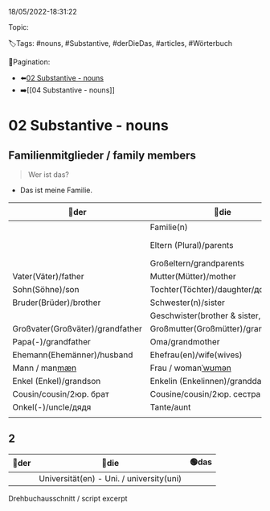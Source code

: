 18/05/2022-18:31:22

Topic:

🏷️Tags: #nouns, #Substantive, #derDieDas, #articles, #Wörterbuch

🧭Pagination:
- ⬅️[02 Substantive - nouns](../../02%20Angaben%20zur%20Person,%20Berufe%20-%20Personal%20details,%20professions/Wörterbuch%20-%20Dict/02%20Substantive%20-%20nouns.md)
- ➡️[[04 Substantive - nouns]]

# 02 Substantive - nouns

## Familienmitglieder / family members

> Wer ist das?
- Das ist meine Familie.

| 🔵der                            | 🔴die                                   | 🟢das                               |
|----------------------------------|-----------------------------------------|-------------------------------------|
|                                  | Familie(n)                              | Kind(er)/kinder/child(children)     |
|                                  | Eltern (Plural)/parents                 | Familienmitglied(er)/family member  |
|                                  | Großeltern/grandparents                 |                                     |
| Vater(Väter)/father              | Mutter(Mütter)/mother                   |                                     |
| Sohn(Söhne)/son                  | Tochter(Töchter)/daughter/дочери        |                                     |
| Bruder(Brüder)/brother           | Schwester(n)/sister                     |                                     |
|                                  | Geschwister(brother & sister, siblings) |                                     |
| Großvater(Großväter)/grandfather | Großmutter(Großmütter)/grandmother      |                                     |
| Papa(-)/grandfather              | Oma/grandmother                         |                                     |
| Ehemann(Ehemänner)/husband       | Ehefrau(en)/wife(wives)                 |                                     |
| Mann / man[mæn](men[men])        | Frau / woman[ˈwʊmən](women[ˈwɪmɪn])     |                                     |
| Enkel (Enkel)/grandson           | Enkelin (Enkelinnen)/granddaughters     |                                     |
| Cousin/cousin/2юр. брат          | Cousine/cousin/2юр. сестра              |                                     |
| Onkel(-)/uncle/дядя              | Tante/aunt                              |                                     |
|                                  |                                         |                                     |

## 2

| 🔵der                            | 🔴die                                    | 🟢das                               |
|----------------------------------|------------------------------------------|-------------------------------------|
|                                  | Universität(en) - Uni. / university(uni) |                                     |

Drehbuchausschnitt / script excerpt
